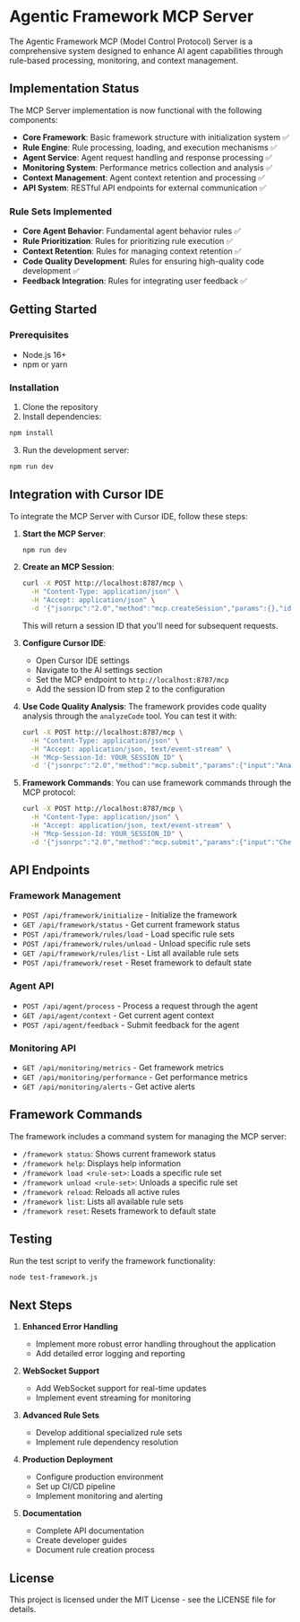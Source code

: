 # Agentic Framework MCP Server

The Agentic Framework MCP (Model Control Protocol) Server is a comprehensive system designed to enhance AI agent capabilities through rule-based processing, monitoring, and context management.

## Implementation Status

The MCP Server implementation is now functional with the following components:

- **Core Framework**: Basic framework structure with initialization system ✅
- **Rule Engine**: Rule processing, loading, and execution mechanisms ✅
- **Agent Service**: Agent request handling and response processing ✅
- **Monitoring System**: Performance metrics collection and analysis ✅
- **Context Management**: Agent context retention and processing ✅
- **API System**: RESTful API endpoints for external communication ✅

### Rule Sets Implemented

- **Core Agent Behavior**: Fundamental agent behavior rules ✅
- **Rule Prioritization**: Rules for prioritizing rule execution ✅
- **Context Retention**: Rules for managing context retention ✅
- **Code Quality Development**: Rules for ensuring high-quality code development ✅
- **Feedback Integration**: Rules for integrating user feedback ✅

## Getting Started

### Prerequisites

- Node.js 16+
- npm or yarn

### Installation

1. Clone the repository
2. Install dependencies:

```bash
npm install
```

3. Run the development server:

```bash
npm run dev
```

## Integration with Cursor IDE

To integrate the MCP Server with Cursor IDE, follow these steps:

1. **Start the MCP Server**:
   ```bash
   npm run dev
   ```

2. **Create an MCP Session**:
   ```bash
   curl -X POST http://localhost:8787/mcp \
     -H "Content-Type: application/json" \
     -H "Accept: application/json" \
     -d '{"jsonrpc":"2.0","method":"mcp.createSession","params":{},"id":1}'
   ```
   This will return a session ID that you'll need for subsequent requests.

3. **Configure Cursor IDE**:
   - Open Cursor IDE settings
   - Navigate to the AI settings section
   - Set the MCP endpoint to `http://localhost:8787/mcp`
   - Add the session ID from step 2 to the configuration

4. **Use Code Quality Analysis**:
   The framework provides code quality analysis through the `analyzeCode` tool. You can test it with:
   ```bash
   curl -X POST http://localhost:8787/mcp \
     -H "Content-Type: application/json" \
     -H "Accept: application/json, text/event-stream" \
     -H "Mcp-Session-Id: YOUR_SESSION_ID" \
     -d '{"jsonrpc":"2.0","method":"mcp.submit","params":{"input":"Analyze this code","tools":[{"name":"analyzeCode","input":{"code":"function add(a, b) { return a+b; }","language":"javascript"}}]},"id":2}'
   ```

5. **Framework Commands**:
   You can use framework commands through the MCP protocol:
   ```bash
   curl -X POST http://localhost:8787/mcp \
     -H "Content-Type: application/json" \
     -H "Accept: application/json, text/event-stream" \
     -H "Mcp-Session-Id: YOUR_SESSION_ID" \
     -d '{"jsonrpc":"2.0","method":"mcp.submit","params":{"input":"Check framework status","tools":[{"name":"framework","input":{"command":"status","args":[]}}]},"id":3}'
   ```

## API Endpoints

### Framework Management

- `POST /api/framework/initialize` - Initialize the framework
- `GET /api/framework/status` - Get current framework status
- `POST /api/framework/rules/load` - Load specific rule sets
- `POST /api/framework/rules/unload` - Unload specific rule sets
- `GET /api/framework/rules/list` - List all available rule sets
- `POST /api/framework/reset` - Reset framework to default state

### Agent API

- `POST /api/agent/process` - Process a request through the agent
- `GET /api/agent/context` - Get current agent context
- `POST /api/agent/feedback` - Submit feedback for the agent

### Monitoring API

- `GET /api/monitoring/metrics` - Get framework metrics
- `GET /api/monitoring/performance` - Get performance metrics
- `GET /api/monitoring/alerts` - Get active alerts

## Framework Commands

The framework includes a command system for managing the MCP server:

- `/framework status`: Shows current framework status
- `/framework help`: Displays help information
- `/framework load <rule-set>`: Loads a specific rule set
- `/framework unload <rule-set>`: Unloads a specific rule set
- `/framework reload`: Reloads all active rules
- `/framework list`: Lists all available rule sets
- `/framework reset`: Resets framework to default state

## Testing

Run the test script to verify the framework functionality:

```bash
node test-framework.js
```

## Next Steps

1. **Enhanced Error Handling**
   - Implement more robust error handling throughout the application
   - Add detailed error logging and reporting

2. **WebSocket Support**
   - Add WebSocket support for real-time updates
   - Implement event streaming for monitoring

3. **Advanced Rule Sets**
   - Develop additional specialized rule sets
   - Implement rule dependency resolution

4. **Production Deployment**
   - Configure production environment
   - Set up CI/CD pipeline
   - Implement monitoring and alerting

5. **Documentation**
   - Complete API documentation
   - Create developer guides
   - Document rule creation process

## License

This project is licensed under the MIT License - see the LICENSE file for details.
